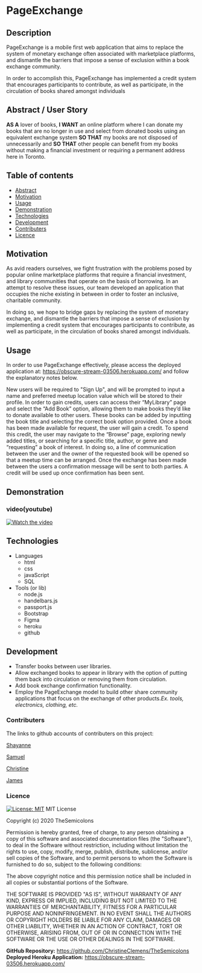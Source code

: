 # PageExchange
## Description
PageExchange is a mobile first web application that aims to replace the system of monetary exchange often associated with marketplace platforms, and dismantle the barriers that impose a sense of exclusion within a book exchange community.    
 
In order to accomplish this, PageExchange has implemented a credit system that encourages participants to contribute, as well as participate, in the circulation of books shared amongst individuals

## Abstract / User Story

**AS A** lover of books, 
**I WANT** an online platform where I can donate my books that are no longer in use and select from donated books using an equivalent exchange system
**SO THAT** my books are not disposed of unnecessarily and
**SO THAT** other people can benefit from my books without making a financial investment or requiring a permanent address here in Toronto.

## Table of contents
* [Abstract](#Abstract)
* [Motivation](#Motivation)
* [Usage](#Usage)
* [Demonstration](#Demonstration)
* [Technologies](#Technologies)
* [Development](#Development)
* [Contributers](#Contributers)
* [Licence](#Licence)

## Motivation

As avid readers ourselves, we fight frustration with the problems posed by popular online marketplace platforms that require a financial investment, and library communities that operate on the basis of borrowing. In an attempt to resolve these issues, our team developed an application that occupies the niche existing in between in order to foster an inclusive, charitable community.
 
In doing so, we hope to bridge gaps by replacing the system of monetary exchange, and dismantle the barriers that impose a sense of exclusion by implementing a credit system that encourages participants to contribute, as well as participate, in the circulation of books shared amongst individuals.


## Usage
 
In order to use PageExchange effectively, please access the deployed application at: https://obscure-stream-03506.herokuapp.com/ and follow the explanatory notes below.

New users will be required to "Sign Up", and will be prompted to input a name and preferred meetup location value which will be stored to their profile. In order to gain credits, users can access their “MyLibrary” page and select the “Add Book” option, allowing them to make books they’d like to donate available to other users. These books can be added by inputting the book title and selecting the correct book option provided. Once a book has been made available for request, the user will gain a credit. To spend this credit, the user may navigate to the “Browse” page, exploring newly added titles, or searching for a specific title, author, or genre and “requesting” a book of interest. In doing so, a line of communication between the user and the owner of the requested book will be opened so that a meetup time can be arranged. Once the exchange has been made between the users a confirmation message will be sent to both parties. A credit will be used up once confirmation has been sent.


## Demonstration
### video(youtube)
[![Watch the video](https://img.youtube.com/vi/IxbFA8j9CGw/0.jpg)](https://youtu.be/IxbFA8j9CGw)


## Technologies

* Languages
    * html
    * css
    * javaScript
    * SQL
* Tools (or lib)
    * node.js
    * handelbars.js
    * passport.js
    * Bootstrap
    * Figma
    * heroku
    * github

## Development
* Transfer books between user libraries.
* Allow exchanged books to appear in library with the option of putting them back into circulation or removing them from circulation.
* Add book exchange confirmation functionality.
* Employ the PageExchange model to build other share community applications that focus on the exchange of other products._Ex. tools, electronics, clothing, etc._


### Contributers

The links to github accounts of contributers on this project:

[Shayanne](https://github.com/ShayanneSamarasinghe)

[Samuel](https://github.com/samuelyoo)

[Christine](https://github.com/ChristineClemens)

[James](https://github.com/titanian229)


### Licence
[![License: MIT](https://img.shields.io/badge/License-MIT-yellow.svg)](https://opensource.org/licenses/MIT)
MIT License

Copyright (c) 2020 TheSemicolons

Permission is hereby granted, free of charge, to any person obtaining a copy of this software and associated documentation files (the "Software"), to deal in the Software without restriction, including without limitation the rights to use, copy, modify, merge, publish, distribute, sublicense, and/or sell copies of the Software, and to permit persons to whom the Software is furnished to do so, subject to the following conditions:

The above copyright notice and this permission notice shall be included in all copies or substantial portions of the Software.

THE SOFTWARE IS PROVIDED "AS IS", WITHOUT WARRANTY OF ANY KIND, EXPRESS OR IMPLIED, INCLUDING BUT NOT LIMITED TO THE WARRANTIES OF MERCHANTABILITY, FITNESS FOR A PARTICULAR PURPOSE AND NONINFRINGEMENT. IN NO EVENT SHALL THE AUTHORS OR COPYRIGHT HOLDERS BE LIABLE FOR ANY CLAIM, DAMAGES OR OTHER LIABILITY, WHETHER IN AN ACTION OF CONTRACT, TORT OR OTHERWISE, ARISING FROM, OUT OF OR IN CONNECTION WITH THE SOFTWARE OR THE USE OR OTHER DEALINGS IN THE SOFTWARE.

**GitHub Repository:** https://github.com/ChristineClemens/TheSemicolons     
**Deployed Heroku Application:** https://obscure-stream-03506.herokuapp.com/
